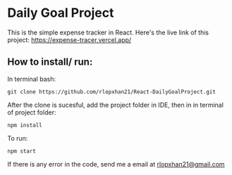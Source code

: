# Daily Goal Project
This is the simple expense tracker in React. Here's the live link of this project: https://expense-tracer.vercel.app/

## How to install/ run:
In terminal bash:

```
git clone https://github.com/rlopxhan21/React-DailyGoalProject.git
```


After the clone is sucesful, add the project folder in IDE, then in in terminal of project folder:
```
npm install
```

To run:

```
npm start
```

If there is any error in the code, send me a email at rlopxhan21@gmail.com
